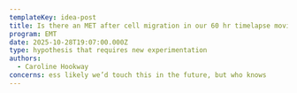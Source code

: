 ```yaml
---
templateKey: idea-post
title: Is there an MET after cell migration in our 60 hr timelapse movies?
program: EMT
date: 2025-10-28T19:07:00.000Z
type: hypothesis that requires new experimentation
authors:
  - Caroline Hookway
concerns: ess likely we’d touch this in the future, but who knows
---
```

